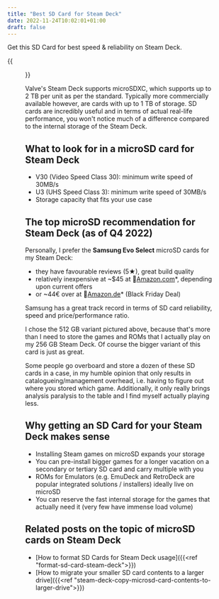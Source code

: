 ```yaml
---
title: "Best SD Card for Steam Deck"
date: 2022-11-24T10:02:01+01:00
draft: false
---
```


Get this SD Card for best speed & reliability on Steam Deck.

{{<figure
    src="samsung_evo_select_512gb.jpg"
    alt="Samsung EVO Select 512 GB microSD / microSDXC card"
    >}}

Valve's Steam Deck supports microSDXC, which supports up to 2&nbsp;TB per unit as per the standard. Typically more commercially available however, are cards with up to 1&nbsp;TB of storage. SD cards are incredibly useful and in terms of actual real-life performance, you won't notice much of a difference compared to the internal storage of the Steam Deck.

## What to look for in a microSD card for Steam Deck

- V30 (Video Speed Class 30): minimum write speed of 30MB/s
- U3 (UHS Speed Class 3): minimum write speed of 30MB/s
- Storage capacity that fits your use case

## The top microSD recommendation for Steam Deck (as of Q4 2022)

Personally, I prefer the **Samsung Evo Select** microSD cards for my Steam Deck:

- they have favourable reviews (5★), great build quality
- relatively inexpensive at  ~$45 at 🛒<a href="https://amzn.to/3Ow2m7M" target="_blank">Amazon.com</a>*, depending upon current offers
- or ~44€ over at 🛒<a href="https://amzn.to/3iaNCPk" target="_blank">Amazon.de</a>* (Black Friday Deal)

<script type="text/javascript">
amzn_assoc_tracking_id = "handheldquest-20";
amzn_assoc_ad_mode = "manual";
amzn_assoc_ad_type = "smart";
amzn_assoc_marketplace = "amazon";
amzn_assoc_region = "US";
amzn_assoc_design = "enhanced_links";
amzn_assoc_asins = "B09B1HMJ9Z";
amzn_assoc_placement = "adunit";
amzn_assoc_linkid = "ecbe1af1db6eabafb812469d7562d652";
</script>
<script src="//z-na.amazon-adsystem.com/widgets/onejs?MarketPlace=US"></script>

Samsung has a great track record in terms of SD card reliability, speed and price/performance ratio.

I chose the 512 GB variant pictured above, because that's more than I need to store the games and ROMs that I actually play on my 256 GB Steam Deck. Of course the bigger variant of this card is just as great.

Some people go overboard and store a dozen of these SD cards in a case, in my humble opinion that only results in catalogueing/management overhead, i.e. having to figure out where you stored which game. Additionally, it only really brings analysis paralysis to the table and I find myself actually playing less.

## Why getting an SD Card for your Steam Deck makes sense

- Installing Steam games on microSD expands your storage
- You can pre-install bigger games for a longer vacation on a secondary or tertiary SD card and carry multiple with you
- ROMs for Emulators (e.g. EmuDeck and RetroDeck are popular integrated solutions / installers) ideally live on microSD
- You can reserve the fast internal storage for the games that actually need it (very few have immense load volume)

## Related posts on the topic of microSD cards on Steam Deck

- [How to format SD Cards for Steam Deck usage]({{<ref "format-sd-card-steam-deck">}}) 
- [How to migrate your smaller SD card contents to a larger drive]({{<ref "steam-deck-copy-microsd-card-contents-to-larger-drive">}})